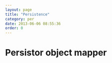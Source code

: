 ```yaml
---
layout: page
title: "Persistence"
category: per
date: 2013-06-06 08:55:36
order: 0
---
```


# Persistor object mapper